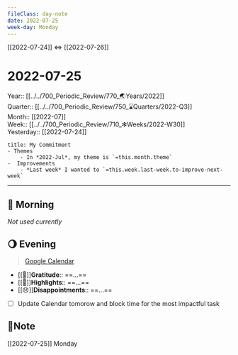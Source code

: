 ```yaml
---
fileClass: day-note  
date: 2022-07-25
week-day: Monday
---
```


[[2022-07-24]]  <=> [[2022-07-26]]  

# 2022-07-25

Year:: [[../../700_Periodic_Review/770_🌏Years/2022]]  
Quarter:: [[../../700_Periodic_Review/750_⌛Quarters/2022-Q3]]  
Month:: [[2022-07]]  
Week:: [[../../700_Periodic_Review/710_❇Weeks/2022-W30]]  
Yesterday:: [[2022-07-24]]  

```ad-info
title: My Commitment
- Themes
	- In *2022-Jul*, my theme is `=this.month.theme`  
-  Improvements  
	- *Last week* I wanted to `=this.week.last-week.to-improve-next-week`  
```

---
## 🌅 Morning
*Not used currently* 

## 🌖 Evening
> [Google Calendar](https://calendar.google.com/calendar/u/0/r)
- [[💖]]**Gratitude**::  ==...==  
- [[🔆]]**Highlights**::  ==...==  
- [[😞]]**Disappointments**::  ==...==  
- [ ] Update Calendar tomorow and block time for the most impactful task

## 📝Note
[[2022-07-25]]  Monday
  